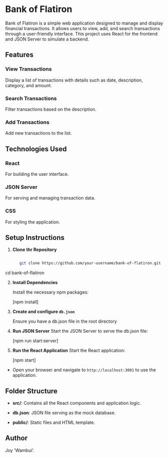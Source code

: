 # Bank of Flatiron
Bank of Flatiron is a simple web application designed to manage and display financial transactions. It allows users to view, add, and search transactions through a user-friendly interface. This project uses React for the frontend and JSON Server to simulate a backend.



## Features



### View Transactions

Display a list of transactions with details such as date, description, category, and amount.



### Search Transactions

Filter transactions based on the description.

### Add Transactions
Add new transactions to the list.


## Technologies Used

### React
 For building the user interface.

### JSON Server
  For serving and managing transaction data.

### CSS
For styling the application.


## Setup Instructions

1.  **Clone thr Repository**

    ```bash

       git clone https://github.com/your-username/bank-of-flatiron.git
   cd bank-of-flatiron
      
   

2. **Install Dependencies** 

    Install the necessary npm packages:

     [npm install]

3. **Create and configure `db.json`**

    Ensure you have a db.json file in the root directory

4. **Run JSON Server**
    Start the JSON Server to serve the db.json file:

    [npm run start:server]

5. **Run the React Application**
   Start the React application:

    [npm start]

-  Open your browser and navigate to `http://localhost:3001` to use the application. 

## Folder Structure

- **src/**:
 Contains all the React components and application logic.

 - **db.json**:
 JSON file serving as the mock database.

 - **public/**:
 Static files and HTML template.


## Author
Joy 'Wambui'.

